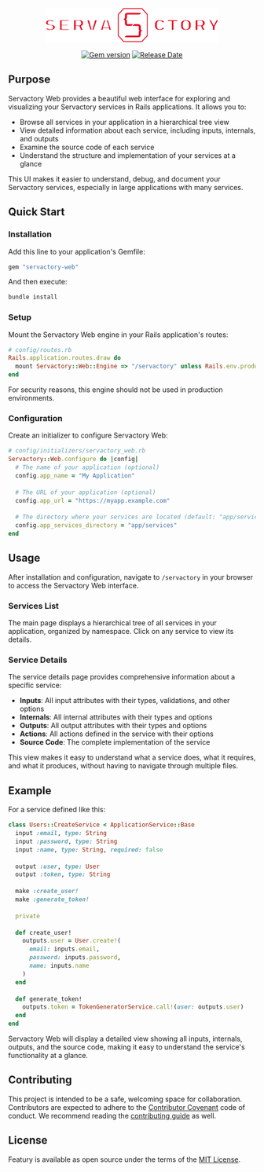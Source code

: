 <p align="center">
  <a href="https://servactory.com" target="_blank">
    <picture>
      <source media="(prefers-color-scheme: dark)" srcset="https://raw.githubusercontent.com/servactory/servactory/main/.github/logo-dark.svg">
      <source media="(prefers-color-scheme: light)" srcset="https://raw.githubusercontent.com/servactory/servactory/main/.github/logo-light.svg">
      <img alt="Servactory Web" src="https://raw.githubusercontent.com/servactory/servactory/main/.github/logo-light.svg" width="350" height="70" style="max-width: 100%;">
    </picture>
  </a>
</p>
<p align="center">
  <a href="https://rubygems.org/gems/servactory-web"><img src="https://img.shields.io/gem/v/servactory-web?logo=rubygems&logoColor=fff" alt="Gem version"></a>
  <a href="https://github.com/servactory/servactory-web/releases"><img src="https://img.shields.io/github/release-date/servactory/servactory-web" alt="Release Date"></a>
</p>

## Purpose

Servactory Web provides a beautiful web interface for exploring and visualizing your Servactory services in Rails applications. It allows you to:

- Browse all services in your application in a hierarchical tree view
- View detailed information about each service, including inputs, internals, and outputs
- Examine the source code of each service
- Understand the structure and implementation of your services at a glance

This UI makes it easier to understand, debug, and document your Servactory services, especially in large applications with many services.

## Quick Start

### Installation

Add this line to your application's Gemfile:

```ruby
gem "servactory-web"
```

And then execute:

```bash
bundle install
```

### Setup

Mount the Servactory Web engine in your Rails application's routes:

```ruby
# config/routes.rb
Rails.application.routes.draw do
  mount Servactory::Web::Engine => "/servactory" unless Rails.env.production?
end
```

For security reasons, this engine should not be used in production environments.

### Configuration

Create an initializer to configure Servactory Web:

```ruby
# config/initializers/servactory_web.rb
Servactory::Web.configure do |config|
  # The name of your application (optional)
  config.app_name = "My Application"

  # The URL of your application (optional)
  config.app_url = "https://myapp.example.com"

  # The directory where your services are located (default: "app/services")
  config.app_services_directory = "app/services"
end
```

## Usage

After installation and configuration, navigate to `/servactory` in your browser to access the Servactory Web interface.

### Services List

The main page displays a hierarchical tree of all services in your application, organized by namespace. Click on any service to view its details.

### Service Details

The service details page provides comprehensive information about a specific service:

- **Inputs**: All input attributes with their types, validations, and other options
- **Internals**: All internal attributes with their types and options
- **Outputs**: All output attributes with their types and options
- **Actions**: All actions defined in the service with their options
- **Source Code**: The complete implementation of the service

This view makes it easy to understand what a service does, what it requires, and what it produces, without having to navigate through multiple files.

## Example

For a service defined like this:

```ruby
class Users::CreateService < ApplicationService::Base
  input :email, type: String
  input :password, type: String
  input :name, type: String, required: false
  
  output :user, type: User
  output :token, type: String

  make :create_user!
  make :generate_token!

  private

  def create_user!
    outputs.user = User.create!(
      email: inputs.email,
      password: inputs.password,
      name: inputs.name
    )
  end

  def generate_token!
    outputs.token = TokenGeneratorService.call!(user: outputs.user)
  end
end
```

Servactory Web will display a detailed view showing all inputs, internals, outputs, and the source code, making it easy to understand the service's functionality at a glance.

## Contributing

This project is intended to be a safe, welcoming space for collaboration.
Contributors are expected to adhere to the [Contributor Covenant](http://contributor-covenant.org) code of conduct.
We recommend reading the [contributing guide](./CONTRIBUTING.md) as well.

## License

Featury is available as open source under the terms of the [MIT License](http://opensource.org/licenses/MIT).
